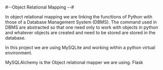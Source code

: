 #--Object Relational Mapping --#

In object relational mapping we are linking the funcitions of Python with those of a Database Management System (DBMS). The command used in DBMS are abstracted so that one need only to work with objects in python and whatever objects are created and need to be stored are stored in the database.

In this project we are using MySQLite and working within a python virtual environment.

MySQLAlchemy is the Object relational mapper we are using.
Flask
